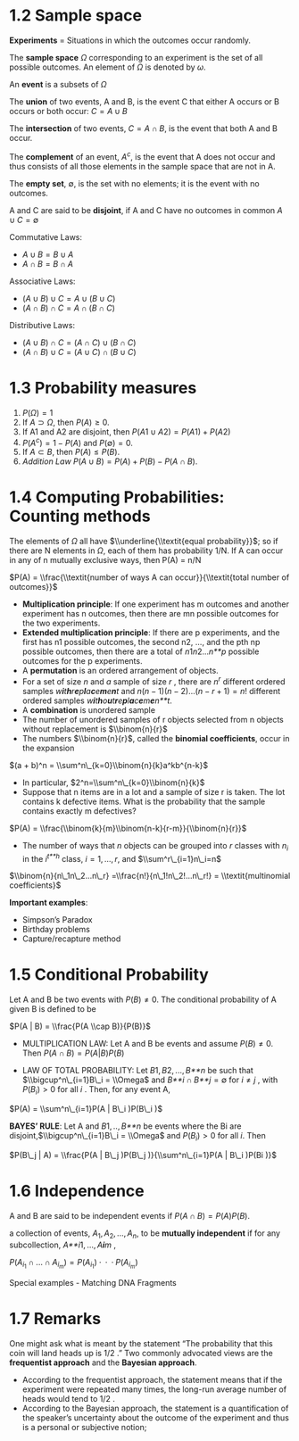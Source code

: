 # 1.2 Sample space

**Experiments** = Situations in which the outcomes occur randomly.

The **sample space** *Ω* corresponding to an experiment is the set of
all possible outcomes. An element of *Ω* is denoted by *ω*.

An **event** is a subsets of *Ω*

The **union** of two events, A and B, is the event C that either A
occurs or B occurs or both occur: *C* = *A* ∪ *B*

The **intersection** of two events, *C* = *A* ∩ *B*, is the event that
both A and B occur.

The **complement** of an event, *A*<sup>*c*</sup>, is the event that A
does not occur and thus consists of all those elements in the sample
space that are not in A.

The **empty set**, ∅, is the set with no elements; it is the event with
no outcomes.

A and C are said to be **disjoint**, if A and C have no outcomes in
common *A* ∪ *C* = ∅

Commutative Laws:

-   *A* ∪ *B* = *B* ∪ *A*
-   *A* ∩ *B* = *B* ∩ *A*

Associative Laws:

-   (*A* ∪ *B*) ∪ *C* = *A* ∪ (*B* ∪ *C*)
-   (*A* ∩ *B*) ∩ *C* = *A* ∩ (*B* ∩ *C*)

Distributive Laws:

-   (*A* ∪ *B*) ∩ *C* = (*A* ∩ *C*) ∪ (*B* ∩ *C*)
-   (*A* ∩ *B*) ∪ *C* = (*A* ∪ *C*) ∩ (*B* ∪ *C*)

# 1.3 Probability measures

1.  *P*(*Ω*) = 1
2.  If *A* ⊃ *Ω*, then *P*(*A*) ≥ 0.
3.  If A1 and A2 are disjoint, then
    *P*(*A*1 ∪ *A*2) = *P*(*A*1) + *P*(*A*2)
4.  *P*(*A*<sup>*c*</sup>) = 1 − *P*(*A*) and *P*(∅) = 0.
5.  If *A* ⊂ *B*, then *P*(*A*) ≤ *P*(*B*).
6.  *Addition Law*
    *P*(*A* ∪ *B*) = *P*(*A*) + *P*(*B*) − *P*(*A* ∩ *B*).

# 1.4 Computing Probabilities: Counting methods

The elements of *Ω* all have $\\underline{\\textit{equal probability}}$;
so if there are N elements in *Ω*, each of them has probability 1/N. If
A can occur in any of n mutually exclusive ways, then P(A) = n/N

$P(A) = \\frac{\\textit{number of ways A can occur}}{\\textit{total number of outcomes}}$

-   **Multiplication principle**: If one experiment has m outcomes and
    another experiment has n outcomes, then there are mn possible
    outcomes for the two experiments.
-   **Extended multiplication principle**: If there are p experiments,
    and the first has n1 possible outcomes, the second n2, …, and the
    pth np possible outcomes, then there are a total of
    *n*1*n*2...*n**p* possible outcomes for the p experiments.
-   A **permutation** is an ordered arrangement of objects.
-   For a set of size *n* and *a* sample of size *r* , there are
    *n*<sup>*r*</sup> different ordered samples
    *w**i**t**h**r**e**p**l**a**c**e**m**e**n**t* and
    *n*(*n* − 1)(*n* − 2)...(*n* − *r* + 1) = *n*! different ordered
    samples *w**i**t**h**o**u**t**r**e**p**l**a**c**e**m**e**n**t*.
-   A **combination** is unordered sample
-   The number of unordered samples of r objects selected from n objects
    without replacement is $\\binom{n}{r}$
-   The numbers $\\binom{n}{r}$, called the **binomial coefficients**,
    occur in the expansion

$(a + b)^n = \\sum^n\_{k=0}\\binom{n}{k}a^kb^{n-k}$

-   In particular, $2^n=\\sum^n\_{k=0}\\binom{n}{k}$
-   Suppose that n items are in a lot and a sample of size r is taken.
    The lot contains k defective items. What is the probability that the
    sample contains exactly m defectives?

$P(A) = \\frac{\\binom{k}{m}\\binom{n-k}{r-m}}{\\binom{n}{r}}$

-   The number of ways that *n* objects can be grouped into *r* classes
    with *n*<sub>*i*</sub> in the *i*<sup>*t**h*</sup> class,
    *i* = 1, ..., *r*, and $\\sum^r\_{i=1}n\_i=n$

$\\binom{n}{n\_1n\_2...n\_r} =\\frac{n!}{n\_1!n\_2!...n\_r!} = \\textit{multinomial coefficients}$

**Important examples**:

-   Simpson’s Paradox
-   Birthday problems
-   Capture/recapture method

# 1.5 Conditional Probability

Let A and B be two events with *P*(*B*) ≠ 0. The conditional probability
of A given B is defined to be

$P(A | B) = \\frac{P(A \\cap B)}{P(B)}$

-   MULTIPLICATION LAW: Let A and B be events and assume *P*(*B*) ≠ 0.
    Then *P*(*A* ∩ *B*) = *P*(*A*|*B*)*P*(*B*)

-   LAW OF TOTAL PROBABILITY: Let *B*1, *B*2, ..., *B**n* be such that
    $\\bigcup^n\_{i=1}B\_i = \\Omega$ and *B**i* ∩ *B**j* = ∅ for
    *i* ≠ *j* , with *P*(*B*<sub>*i*</sub>) &gt; 0 for all *i* . Then,
    for any event A,

$P(A) = \\sum^n\_{i=1}P(A | B\_i )P(B\_i )$

**BAYES’ RULE**: Let A and *B*1, .., *B**n* be events where the Bi are
disjoint,$\\bigcup^n\_{i=1}B\_i = \\Omega$ and
*P*(*B*<sub>*i*</sub>) &gt; 0 for all *i*. Then

$P(B\_j | A) = \\frac{P(A | B\_j )P(B\_j )}{\\sum^n\_{i=1}P(A | B\_i )P(Bi )}$

# 1.6 Independence

A and B are said to be independent events if
*P*(*A* ∩ *B*) = *P*(*A*)*P*(*B*).

a collection of events,
*A*<sub>1</sub>, *A*<sub>2</sub>, ..., *A*<sub>*n*</sub>, to be
**mutually independent** if for any subcollection,
*A**i*1, ..., *A**i**m* ,

*P*(*A*<sub>*i*<sub>1</sub></sub> ∩ ... ∩ *A*<sub>*i*<sub>*m*</sub></sub>) = *P*(*A*<sub>*i*<sub>1</sub></sub>) ·  ·  · *P*(*A*<sub>*i*<sub>*m*</sub></sub>)

Special examples - Matching DNA Fragments

# 1.7 Remarks

One might ask what is meant by the statement “The probability that this
coin will land heads up is 1/2 .” Two commonly advocated views are the
**frequentist approach** and the **Bayesian approach**.

-   According to the frequentist approach, the statement means that if
    the experiment were repeated many times, the long-run average number
    of heads would tend to 1/2 .
-   According to the Bayesian approach, the statement is a
    quantification of the speaker’s uncertainty about the outcome of the
    experiment and thus is a personal or subjective notion;
